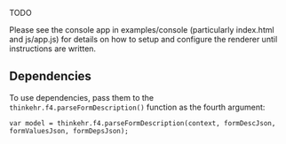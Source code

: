 TODO

Please see the console app in examples/console (particularly index.html and js/app.js) for details on how to setup and configure the renderer until instructions are written.

## Dependencies

To use dependencies, pass them to the `thinkehr.f4.parseFormDescription()` function as the fourth argument:

`var model = thinkehr.f4.parseFormDescription(context, formDescJson, formValuesJson, formDepsJson);`
